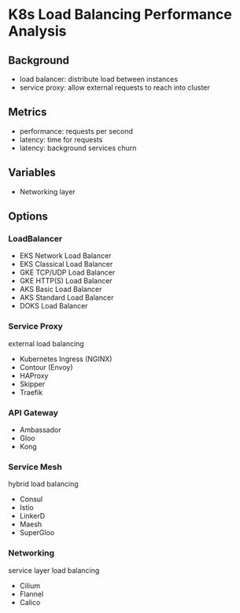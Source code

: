 # K8s Load Balancing Performance Analysis

## Background

- load balancer: distribute load between instances
- service proxy: allow external requests to reach into cluster

## Metrics

- performance: requests per second
- latency: time for requests
- latency: background services churn

## Variables

- Networking layer

## Options

### LoadBalancer

- EKS Network Load Balancer
- EKS Classical Load Balancer
- GKE TCP/UDP Load Balancer
- GKE HTTP(S) Load Balancer
- AKS Basic Load Balancer
- AKS Standard Load Balancer
- DOKS Load Balancer

### Service Proxy

external load balancing

- Kubernetes Ingress (NGINX)
- Contour (Envoy)
- HAProxy
- Skipper
- Traefik

### API Gateway

- Ambassador
- Gloo
- Kong

### Service Mesh

hybrid load balancing

- Consul
- Istio
- LinkerD
- Maesh
- SuperGloo

### Networking

service layer load balancing

- Cilium
- Flannel
- Calico
